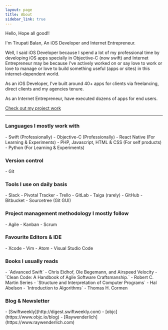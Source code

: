 ```yaml
---
layout: page
title: About
sidebar_link: true
---
```


Hello, Hope all good!!

I'm Tirupati Balan, An iOS Developer and Internet Entrepreneur.

<p class="message">
  Well, I said iOS Developer because I spend a lot of my professional time by developing iOS apps specially in Objective-C (now swift) and Internet Entrepreneur may be because I've actively worked on or say love to work or love to manage or love to build something useful (apps or sites) in this internet-dependent world.
</p>
As an iOS Developer, I've built around 40+ apps for clients via freelancing, direct clients and my agencies tenure.

As an Internet Entrepreneur, have executed dozens of apps for end users.

[Check out my project work](/category/projects)

---

<h3>Languages I mostly work with</h3>
- Swift (Professionally)
- Objective-C (Professionally)
- React Native (For Learning & Experiments)
- PHP, Javascript, HTML & CSS (For self products)
- Python (For Learning & Experiments)

<h3>Version control</h3>
- Git

<h3>Tools I use on daily basis</h3>
- Slack
- Pivotal Tracker
- Trello
- GitLab
- Taiga (rarely)
- GitHub
- Bitbucket
- Sourcetree (Git GUI)

<h3>Project management methodology I mostly follow</h3>
- Agile
- Kanban
- Scrum

<h3>Favourite Editors & IDE</h3>
- Xcode
- Vim
- Atom
- Visual Studio Code

<h3>Books I usually reads</h3>
- `Advanced Swift` - Chris Eidhof, Ole Begemann, and Airspeed Velocity
- `Clean Code: A Handbook of Agile Software Craftsmanship.` - Robert C. Martin Series
- `Structure and Interpretation of Computer Programs` - Hal Abelson
- `Introduction to Algorithms` - Thomas H. Cormen

<h3>Blog & Newsletter</h3>
- [Swiftweekly](http://digest.swiftweekly.com)
- [objc](https://www.objc.io/blog)
- [Raywenderlich](https://www.raywenderlich.com)

<!-- 
<h4>@quickupdate [April 2018]</h4>
> For the right opportunity I am definitely willing to relocate in London, US, Dubai, Thailand or any suitable country for work if any one of you ready to sponsor my visa for that country. Basically want both change and challenge (Want to work under good full stack influencer or say tech lead or say a good mentor). I've been working alone for about last 3 years, now seriously I want to get out of this.  -->
